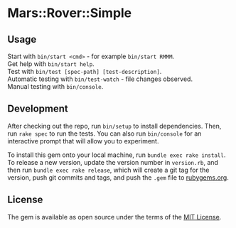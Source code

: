 # Mars::Rover::Simple

## Usage

Start with `bin/start <cmd>` - for example `bin/start RMMM`.  
Get help with `bin/start help`.  
Test with `bin/test [spec-path] [test-description]`.  
Automatic testing with `bin/test-watch` - file changes observed.  
Manual testing with `bin/console`.  

## Development

After checking out the repo, run `bin/setup` to install dependencies. Then, run `rake spec` to run the tests. You can also run `bin/console` for an interactive prompt that will allow you to experiment.

To install this gem onto your local machine, run `bundle exec rake install`. To release a new version, update the version number in `version.rb`, and then run `bundle exec rake release`, which will create a git tag for the version, push git commits and tags, and push the `.gem` file to [rubygems.org](https://rubygems.org).


## License

The gem is available as open source under the terms of the [MIT License](https://opensource.org/licenses/MIT).